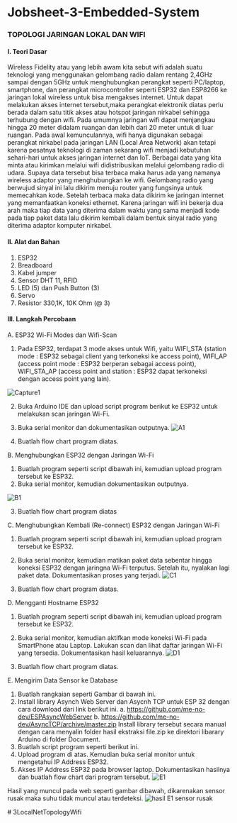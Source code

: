# Jobsheet-3-Embedded-System
### TOPOLOGI JARINGAN LOKAL DAN WIFI

#### I. Teori Dasar
Wireless Fidelity atau yang lebih awam kita sebut wifi adalah suatu teknologi yang menggunakan gelombang radio dalam rentang 2,4GHz sampai dengan 5GHz untuk menghubungkan perangkat seperti PC/laptop, smartphone, dan perangkat microcontroller seperti ESP32 dan ESP8266 ke jaringan lokal wireless untuk bisa mengakses internet. Untuk dapat melakukan akses internet tersebut,maka perangkat elektronik diatas perlu berada dalam satu titik akses atau hotspot jaringan nirkabel sehingga terhubung dengan wifi. Pada umumnya jaringan wifi dapat menjangkau hingga 20 meter didalam ruangan dan lebih dari 20 meter untuk di luar ruangan. Pada awal kemunculannya, wifi hanya digunakan sebagai perangkat nirkabel pada jaringan LAN (Local Area Network) akan tetapi karena pesatnya teknologi di zaman sekarang wifi menjadi kebutuhan sehari-hari untuk akses jaringan internet dan IoT. Berbagai data yang kita minta atau kirimkan melalui wifi didistribusikan melalui gelombang radio di udara. Supaya data tersebut bisa terbaca maka harus ada yang namanya wireless adaptor yang menghubungkan ke wifi. Gelombang radio yang berwujud sinyal ini lalu dikirim menuju router yang fungsinya untuk memecahkan kode. Setelah terbaca maka data dikirim ke jaringan internet yang memanfaatkan koneksi ethernet. Karena jaringan wifi ini bekerja dua arah maka tiap data yang diterima dalam waktu yang sama menjadi kode pada tiap paket data lalu dikirim kembali dalam bentuk sinyal radio yang diterima adaptor komputer nirkabel.

#### II. Alat dan Bahan
1) ESP32
2) Breadboard
3) Kabel jumper
4) Sensor DHT 11, RFID
5) LED (5) dan Push Button (3)
6) Servo
7) Resistor 330,1K, 10K Ohm (@ 3)

#### III. Langkah Percobaan
A. ESP32 Wi-Fi Modes dan Wifi-Scan
1. Pada ESP32, terdapat 3 mode akses untuk Wifi, yaitu WIFI_STA (station mode : ESP32 sebagai client yang terkoneksi ke access point), WIFI_AP (access point mode : ESP32 berperan sebagai access point), WIFI_STA_AP (access point and station : ESP32 dapat terkoneksi dengan access point yang lain).

![Capture1](https://user-images.githubusercontent.com/118172386/210178127-4e424f5e-f0ef-4a64-bbd1-69b420476937.JPG)

2. Buka Arduino IDE dan upload script program berikut ke ESP32 untuk melakukan scan jaringan Wi-Fi.
3. Buka serial monitor dan dokumentasikan outputnya.
![A1](https://user-images.githubusercontent.com/118172386/210178151-549f9114-5ad6-4218-91c9-a1a9529177ac.png)


4. Buatlah flow chart program diatas.

B. Menghubungkan ESP32 dengan Jaringan Wi-Fi
1. Buatlah program seperti script dibawah ini, kemudian upload program tersebut ke ESP32.
2. Buka serial monitor, kemudian dokumentasikan outputnya.

![B1](https://user-images.githubusercontent.com/118172386/210178164-b4ae3ea0-b2a1-4965-b08b-2c76b560fedc.png)

3. Buatlah flow chart program diatas

C. Menghubungkan Kembali (Re-connect) ESP32 dengan Jaringan Wi-Fi
1. Buatlah program seperti script dibawah ini, kemudian upload program tersebut ke ESP32.
2. Buka serial monitor, kemudian matikan paket data sebentar hingga koneksi ESP32 dengan jaringna Wi-Fi terputus. Setelah itu, nyalakan lagi paket data. Dokumentasikan proses yang terjadi.
![C1](https://user-images.githubusercontent.com/118172386/210178172-40d6839b-ba7a-41c5-ac41-429e5fcb1d60.png)

3. Buatlah flow chart program diatas.

D. Mengganti Hostname ESP32
1. Buatlah program seperti script dibawah ini, kemudian upload program tersebut ke ESP32.
2. Buka serial monitor, kemudian aktifkan mode koneksi Wi-Fi pada SmartPhone atau Laptop. Lakukan scan dan lihat daftar jaringan Wi-Fi yang tersedia. Dokumentasikan hasil keluarannya.
![D1](https://user-images.githubusercontent.com/118172386/210178175-9bbebc35-8a71-45fb-88d9-ce1c309f0eb2.png)


3. Buatlah flow chart program diatas.

E. Mengirim Data Sensor ke Database
1. Buatlah rangkaian seperti Gambar di bawah ini.
1. Install library Asynch Web Server dan Asycnh TCP untuk ESP 32 dengan cara download dari link berikut ini.
a. https://github.com/me-no-dev/ESPAsyncWebServer
b. https://github.com/me-no-dev/AsyncTCP/archive/master.zip
Install library tersebut secara manual dengan cara menyalin folder hasil ekstraksi file.zip ke direktori libarary Arduino di folder Document.
2. Buatlah script program seperti berikut ini.
3. Upload program di atas. Kemudian buka serial monitor untuk mengetahui IP Address ESP32.
4. Akses IP Address ESP32 pada browser laptop. Dokumentasikan hasilnya dan buatlah flow chart dari program tersebut.
![E1](https://user-images.githubusercontent.com/118172386/210178183-51b24b1c-93e3-4aeb-851a-44efce440fa5.png)

Hasil yang muncul pada web seperti gambar dibawah, dikarenakan sensor rusak maka suhu tidak muncul atau terdeteksi.
![hasil E1 sensor rusak](https://user-images.githubusercontent.com/118172386/210178187-2c451271-2c1a-4fef-874a-b92c2eed03b3.png)



#   3 L o c a l N e t T o p o l o g y W i f i  
 